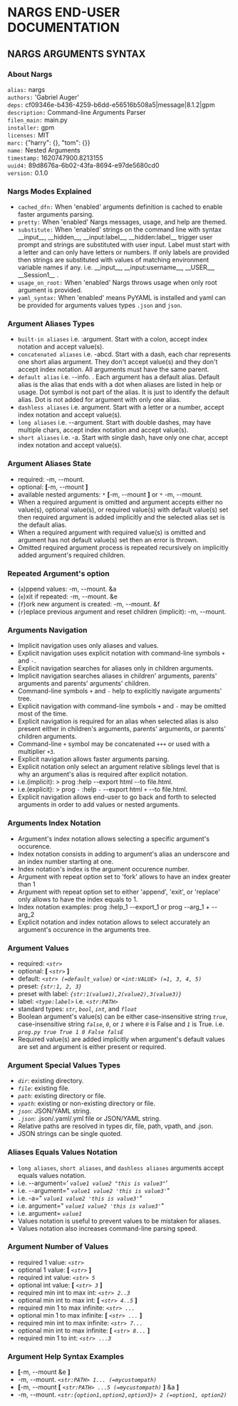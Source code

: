 # NARGS END-USER DOCUMENTATION
## NARGS ARGUMENTS SYNTAX
### About Nargs
`alias:` nargs<br>
`authors:` 'Gabriel Auger'<br>
`deps:` cf09346e-b436-4259-b6dd-e56516b508a5|message|8.1.2|gpm<br>
`description:` Command-line Arguments Parser<br>
`filen_main:` main.py<br>
`installer:` gpm<br>
`licenses:` MIT<br>
`marc:` {"harry": {}, "tom": {}}<br>
`name:` Nested Arguments<br>
`timestamp:` 1620747900.8213155<br>
`uuid4:` 89d8676a-6b02-43fa-8694-e97de5680cd0<br>
`version:` 0.1.0<br>

### Nargs Modes Explained
- `cached_dfn:` When 'enabled' arguments definition is cached to enable faster arguments parsing.
- `pretty:` When 'enabled' Nargs messages, usage, and help are themed.
- `substitute:` When 'enabled' strings on the command line with syntax \_\_input\_\_, \_\_hidden\_\_, \_\_input:label\_\_, \_\_hidden:label\_\_ trigger user prompt and strings are substituted with user input. Label must start with a letter and can only have letters or numbers. If only labels are provided then strings are substituted with values of matching environment variable names if any. i.e. \_\_input\_\_, \_\_input:username\_\_, \_\_USER\_\_, \_\_Session1\_\_ .
- `usage_on_root:` When 'enabled' Nargs throws usage when only root argument is provided.
- `yaml_syntax:` When 'enabled' means PyYAML is installed and yaml can be provided for arguments values types `.json` and `json`.

### Argument Aliases Types
- `built-in aliases` i.e. :argument. Start with a colon, accept index notation and accept value(s).
- `concatenated aliases` i.e. -abcd. Start with a dash, each char represents one short alias argument. They don't accept value(s) and they don't accept index notation. All arguments must have the same parent.
- `default alias` i.e. --info. . Each argument has a default alias. Default alias is the alias that ends with a dot when aliases are listed in help or usage. Dot symbol is not part of the alias. It is just to identify the default alias. Dot is not added for argument with only one alias.
- `dashless aliases` i.e. argument. Start with a letter or a number, accept index notation and accept value(s).
- `long aliases` i.e. --argument. Start with double dashes, may have multiple chars, accept index notation and accept value(s).
- `short aliases` i.e. -a. Start with single dash, have only one char, accept index notation and accept value(s).

### Argument Aliases State
- required: -m, --mount.
- optional:  **[**-m, --mount **]**
- available nested arguments: `*`  **[**-m, --mount **]** or `*` -m, --mount.
- When a required argument is omitted and argument accepts either no value(s), optional value(s), or required value(s) with default value(s) set then required argument is added implicitly and the selected alias set is the default alias.
- When a required argument with required value(s) is omitted and argument has not default value(s) set then an error is thrown.
- Omitted required argument process is repeated recursively on implicitly added argument's required children.

### Repeated Argument's option
- (`a`)ppend values: -m, --mount. &a
- (`e`)xit if repeated: -m, --mount. &e
- (`f`)ork new argument is created: -m, --mount. &f
- (`r`)eplace previous argument and reset children (implicit): -m, --mount.

### Arguments Navigation
- Implicit navigation uses only aliases and values.
- Explicit navigation uses explicit notation with command-line symbols `+` and `-`.
- Explicit navigation searches for aliases only in children arguments.
- Implicit navigation searches aliases in children' arguments, parents' arguments and parents' arguments' children.
- Command-line symbols `+` and `-` help to explicitly navigate arguments' tree.
- Explicit navigation with command-line symbols `+` and `-` may be omitted most of the time.
- Explicit navigation is required for an alias when selected alias is also present either in children's arguments, parents' arguments, or parents' children arguments.
- Command-line `+` symbol may be concatenated `+++` or used with a multiplier `+3`.
- Explicit navigation allows faster arguments parsing.
- Explicit notation only select an argument relative siblings level that is why an argument's alias is required after explicit notation.
- i.e.(implicit): > prog :help --export html --to file.html.
- i.e.(explicit): > prog `-` :help `-` --export html `+` --to file.html.
- Explicit navigation allows end-user to go back and forth to selected arguments in order to add values or nested arguments.

### Arguments Index Notation
- Argument's index notation allows selecting a specific argument's occurence.
- Index notation consists in adding to argument's alias an underscore and an index number starting at one.
- Index notation's index is the argument occurence number.
- Argument with repeat option set to 'fork' allows to have an index greater than 1
- Argument with repeat option set to either 'append', 'exit', or 'replace' only allows to have the index equals to 1.
- Index notation examples: prog :help_1 --export_1 or prog --arg_1 + --arg_2
- Explicit notation and index notation allows to select accurately an argument's occurence in the arguments tree.

### Argument Values
- required:  *`<str>`*
- optional:  **[** *`<str>`* **]**
- default:  *`<str> (=default_value)`* or  *`<int:VALUE> (=1, 3, 4, 5)`*
- preset:  *`{str:1, 2, 3}`*
- preset with label:  *`{str:1(value1),2(value2),3(value3)}`*
- label:  *`<type:label>`* i.e.  *`<str:PATH>`*
- standard types:  *`str`*,  *`bool`*,  *`int`*, and  *`float`*
- Boolean argument's value(s) can be either case-insensitive string  *`true`*, case-insensitive string  *`false`*,  *`0`*, or  *`1`* where  *`0`* is False and  *`1`* is True. i.e.  *`prog.py true True 1 0 False falsE`*
-  Required value(s) are added implicitly when argument's default values are set and argument is either present or required.

### Argument Special Values Types
-  *`dir`*: existing directory.
-  *`file`*: existing file.
-  *`path`*: existing directory or file.
-  *`vpath`*: existing or non-existing directory or file.
-  *`json`*: JSON/YAML string.
-  *`.json`*: .json/.yaml/.yml file or JSON/YAML string.
- Relative paths are resolved in types dir, file, path, vpath, and .json.
- JSON strings can be single quoted.

### Aliases Equals Values Notation
- `long aliases`, `short aliases`, and `dashless aliases` arguments accept equals values notation.
- i.e. --argument=' *`value1 value2 "this is value3"`*'
- i.e. --argument=" *`value1 value2 'this is value3'`*"
- i.e. -a=" *`value1 value2 'this is value3'`*"
- i.e. argument=" *`value1 value2 'this is value3'`*"
- i.e. argument= *`value1`*
- Values notation is useful to prevent values to be mistaken for aliases.
- Values notation also increases command-line parsing speed.

### Argument Number of Values
- required 1 value:  *`<str>`* 
- optional 1 value:  **[** *`<str>`* **]**
- required int value:  *`<str> 5`*
- optional int value:  **[** *`<str> 3`* **]**
- required min int to max int:  *`<str> 2..3`*
- optional min int to max int:  **[** *`<str> 4..5`* **]**
- required min 1 to max infinite:  *`<str> ...`*
- optional min 1 to max infinite:  **[** *`<str> ...`* **]**
- required min int to max infinite:  *`<str> 7...`*
- optional min int to max infinite:  **[** *`<str> 8...`* **]**
- required min 1 to int:  *`<str> ...3`*

### Argument Help Syntax Examples
-  **[**-m, --mount &e **]**
- -m, --mount.  *`<str:PATH> 1... (=mycustompath)`*
-  **[**-m, --mount  **[** *`<str:PATH> ...5 (=mycustompath)`* **]** &a **]**
- -m, --mount.  *`<str:{option1,option2,option3}> 2 (=option1, option2)`*

